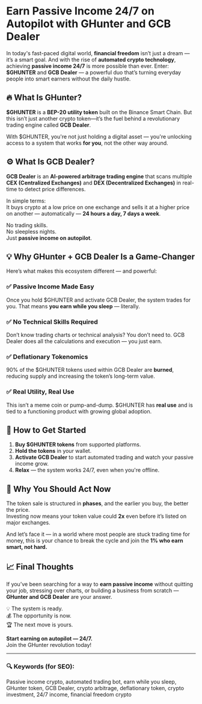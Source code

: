 
# Earn Passive Income 24/7 on Autopilot with GHunter and GCB Dealer

In today's fast-paced digital world, **financial freedom** isn’t just a dream — it’s a smart goal. And with the rise of **automated crypto technology**, achieving **passive income 24/7** is more possible than ever. Enter: **$GHUNTER** and **GCB Dealer** — a powerful duo that’s turning everyday people into smart earners without the daily hustle.

## 🔥 What Is GHunter?

**$GHUNTER** is a **BEP-20 utility token** built on the Binance Smart Chain. But this isn’t just another crypto token—it’s the fuel behind a revolutionary trading engine called **GCB Dealer**.

With $GHUNTER, you're not just holding a digital asset — you're unlocking access to a system that works **for you**, not the other way around.

## ⚙️ What Is GCB Dealer?

**GCB Dealer** is an **AI-powered arbitrage trading engine** that scans multiple **CEX (Centralized Exchanges)** and **DEX (Decentralized Exchanges)** in real-time to detect price differences.

In simple terms:  
It buys crypto at a low price on one exchange and sells it at a higher price on another — automatically — **24 hours a day, 7 days a week**.

No trading skills.  
No sleepless nights.  
Just **passive income on autopilot**.

## 💡 Why GHunter + GCB Dealer Is a Game-Changer

Here’s what makes this ecosystem different — and powerful:

### ✅ Passive Income Made Easy
Once you hold $GHUNTER and activate GCB Dealer, the system trades for you. That means **you earn while you sleep** — literally.

### ✅ No Technical Skills Required
Don’t know trading charts or technical analysis? You don’t need to. GCB Dealer does all the calculations and execution — you just earn.

### ✅ Deflationary Tokenomics
90% of the $GHUNTER tokens used within GCB Dealer are **burned**, reducing supply and increasing the token’s long-term value.

### ✅ Real Utility, Real Use
This isn’t a meme coin or pump-and-dump. $GHUNTER has **real use** and is tied to a functioning product with growing global adoption.

## 🚀 How to Get Started

1. **Buy $GHUNTER tokens** from supported platforms.  
2. **Hold the tokens** in your wallet.  
3. **Activate GCB Dealer** to start automated trading and watch your passive income grow.  
4. **Relax** — the system works 24/7, even when you're offline.

## 💼 Why You Should Act Now

The token sale is structured in **phases**, and the earlier you buy, the better the price.  
Investing now means your token value could **2x** even before it’s listed on major exchanges.

And let’s face it — in a world where most people are stuck trading time for money, this is your chance to break the cycle and join the **1% who earn smart, not hard.**

## 📈 Final Thoughts

If you’ve been searching for a way to **earn passive income** without quitting your job, stressing over charts, or building a business from scratch — **GHunter and GCB Dealer** are your answer.

💡 The system is ready.  
💰 The opportunity is now.  
🏆 The next move is yours.

**Start earning on autopilot — 24/7.**  
Join the GHunter revolution today!

---

### 🔍 Keywords (for SEO):  
Passive income crypto, automated trading bot, earn while you sleep, GHunter token, GCB Dealer, crypto arbitrage, deflationary token, crypto investment, 24/7 income, financial freedom crypto

